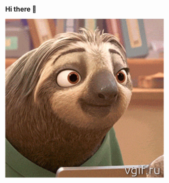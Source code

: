 ## Hi there 👋

<img src="https://github.com/Sbvalenok/Sbvalenok/blob/main/vgif-ru-Ленивец%20из%20Зверополиса%20улыбается.gif" alt="The Unlimited" width="800">
